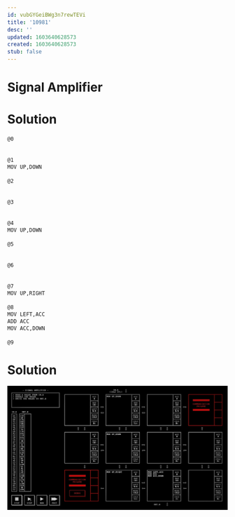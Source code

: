 ```yaml
---
id: vubGYGeiBWg3n7rewTEVi
title: '10981'
desc: ''
updated: 1603640628573
created: 1603640628573
stub: false
---
```



# Signal Amplifier

# Solution

```
@0


@1
MOV UP,DOWN

@2


@3


@4
MOV UP,DOWN

@5


@6


@7
MOV UP,RIGHT

@8
MOV LEFT,ACC
ADD ACC
MOV ACC,DOWN

@9
```

# Solution
![](/assets/images/2020-10-25-21-46-17.png)
